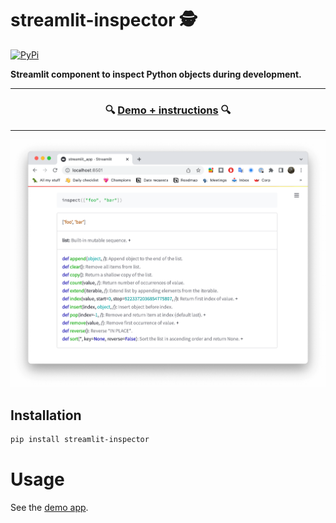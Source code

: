 # streamlit-inspector 🕵️

[![PyPi](https://img.shields.io/pypi/v/streamlit-inspector)](https://pypi.org/project/streamlit-inspector/)


**Streamlit component to inspect Python objects during development.**

---

<h3 align="center">
  🔍 <a href="https://share.streamlit.io/jrieke/streamlit-inspector/main">Demo + instructions</a> 🔍
</h3>

---

<p align="center">
    <a href="https://share.streamlit.io/jrieke/streamlit-inspector/main"><img src="images/demo.png" width=600></a>
</p>


## Installation

```bash
pip install streamlit-inspector
```

# Usage

See the [demo app](https://share.streamlit.io/jrieke/streamlit-inspector/main).